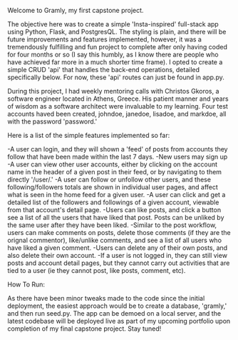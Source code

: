 Welcome to Gramly, my first capstone project.

The objective here was to create a simple 'Insta-inspired' full-stack app using Python, Flask, and PostgresQL. The styling is plain, and there will be future improvements and features implemented, however, it was a tremendously fulfilling and fun project to complete after only having coded for four months or so (I say this humbly, as I know there are people who have achieved far more in a much shorter time frame). I opted to create a simple CRUD 'api' that handles the back-end operations, detailed specifically below. For now, these 'api' routes can just be found in app.py.

During this project, I had weekly mentoring calls with Christos Gkoros, a software engineer located in Athens, Greece. His patient manner and years of wisdom as a software architect were invaluable to my learning. Four test accounts haved been created, johndoe, janedoe, lisadoe, and markdoe, all with the password 'password.'

Here is a list of the simple features implemented so far:

-A user can login, and they will shown a 'feed' of posts from accounts they follow that have been made within the last 7 days.
-New users may sign up
-A user can view other user accounts, either by clicking on the account name in the header of a given post in their feed, or by navigating to them directly '/user/<username>.'
-A user can follow or unfollow other users, and these following/followers totals are shown in individual user pages, and affect what is seen in the home feed for a given user.
-A user can click and get a detailed list of the followers and followings of a given account, viewable from that account's detail page.
-Users can like posts, and click a button see a list of all the users that have liked that post. Posts can be unliked by the same user after they have been liked.
-Similar to the post workflow, users can make comments on posts, delete those comments (if they are the orignal commentor), like/unlike comments,
and see a list of all users who have liked a given comment.
-Users can delete any of their own posts, and also delete their own account.
-If a user is not logged in, they can still view posts and account detail pages, but they cannot carry out activities that are tied to a user (ie they cannot post, like posts, comment, etc).

How To Run:

As there have been minor tweaks made to the code since the initial deployment, the easiest approach would be to create a database, 'gramly,' and then run seed.py. The app can be demoed on a local server, and the latest codebase will be deployed live as part of my upcoming portfolio upon completion of my final capstone project. Stay tuned!





